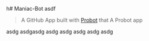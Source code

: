 h# Maniac-Bot
asdf
> A GitHub App built with [Probot](https://github.com/probot/probot) that A Probot app


asdg
asdgasdg
asdg
asdg
asdg
asdg
asdg
